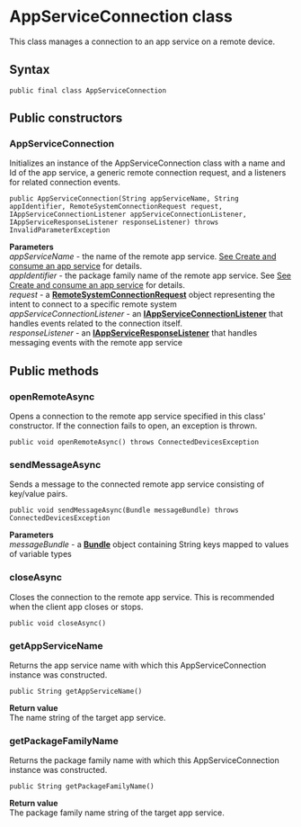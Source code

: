 # AppServiceConnection class
This class manages a connection to an app service on a remote device.

## Syntax
`public final class AppServiceConnection`

## Public constructors

### AppServiceConnection
Initializes an instance of the AppServiceConnection class with a name and Id of the app service, a generic remote connection request, and a listeners for related connection events.

`public AppServiceConnection(String appServiceName, String appIdentifier, RemoteSystemConnectionRequest request, IAppServiceConnectionListener appServiceConnectionListener, IAppServiceResponseListener responseListener) throws InvalidParameterException`  

**Parameters**  
*appServiceName* - the name of the remote app service. [See Create and consume an app service](https://docs.microsoft.com/en-us/windows/uwp/launch-resume/how-to-create-and-consume-an-app-service) for details.  
*appIdentifier* - the package family name of the remote app service. See [See Create and consume an app service](https://docs.microsoft.com/en-us/windows/uwp/launch-resume/how-to-create-and-consume-an-app-service) for details.  
*request* - a [**RemoteSystemConnectionRequest**](RemoteSystemConnectionRequest.md) object representing the intent to connect to a specific remote system  
*appServiceConnectionListener* - an [**IAppServiceConnectionListener**](IAppServiceConnectionListener.md) that handles events related to the connection itself.  
*responseListener* - an [**IAppServiceResponseListener**](IAppServiceResponseListener.md) that handles messaging events with the remote app service  

## Public methods

### openRemoteAsync
Opens a connection to the remote app service specified in this class' constructor. If the connection fails to open, an exception is thrown.

`public void openRemoteAsync() throws ConnectedDevicesException` 

### sendMessageAsync
Sends a message to the connected remote app service consisting of key/value pairs.

`public void sendMessageAsync(Bundle messageBundle) throws ConnectedDevicesException`

**Parameters**  
*messageBundle* - a [**Bundle**](https://developer.android.com/reference/android/os/Bundle.html) object containing String keys mapped to values of variable types

### closeAsync
Closes the connection to the remote app service. This is recommended when the client app closes or stops.

`public void closeAsync()`

### getAppServiceName
Returns the app service name with which this AppServiceConnection instance was constructed.

`public String getAppServiceName()`

**Return value**  
The name string of the target app service.

### getPackageFamilyName
Returns the package family name with which this AppServiceConnection instance was constructed.

`public String getPackageFamilyName()`

**Return value**  
The package family name string of the target app service.
